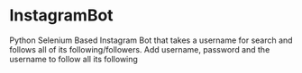 # InstagramBot
Python Selenium Based Instagram Bot that takes a username for search and follows all of its following/followers.
Add username, password and the username to follow all its following

